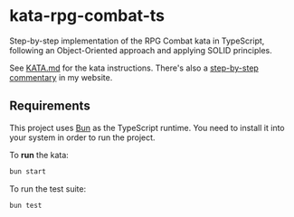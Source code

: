 # kata-rpg-combat-ts

Step-by-step implementation of the RPG Combat kata in TypeScript, following an Object-Oriented approach and applying SOLID principles.

See [KATA.md](./KATA.md) for the kata instructions. There's also a [step-by-step commentary](https://ladybenko.net/notes/rpg-combat-kata-typescript/) in my website.

## Requirements

This project uses [Bun](https://bun.sh/) as the TypeScript runtime. You need to install it into your system in order to run the project.

To **run** the kata:

```zsh
bun start
```

To run the test suite:

```zsh
bun test
```

